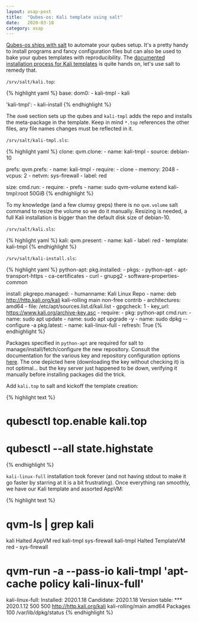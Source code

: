```yaml
---
layout: asap-post
title:  "Qubes-os: Kali template using salt"
date:   2020-03-18
category: asap
---
```


[Qubes-os ships with salt](https://www.qubes-os.org/doc/salt/) to automate your qubes setup. It's a pretty handy to install programs and fancy configuration files but can also be used to bake your qubes templates with reproducibility.
The [documented installation process for Kali templates](https://www.qubes-os.org/doc/pentesting/kali/) is quite hands on, let's use salt to remedy that.

`/srv/salt/kali.top`:

{% highlight yaml %}
base:
  dom0:
    - kali-tmpl
    - kali
  
  'kali-tmpl':
    - kali-install
{% endhighlight %}

The `dom0` section sets up the qubes and `kali-tmpl` adds the repo and installs the meta-package in the template. Keep in mind `*.top` references the other files, any file names changes must be reflected in it.

`/srv/salt/kali-tmpl.sls`:

{% highlight yaml %}
clone:
  qvm.clone:
    - name: kali-tmpl
    - source: debian-10

prefs:
  qvm.prefs:
    - name: kali-tmpl
    - require:
      - clone
    - memory: 2048
    - vcpus: 2
    - netvm: sys-firewall
    - label: red

size:
  cmd.run:
    - require:
      - prefs
    - name: sudo qvm-volume extend kali-tmpl:root 50GiB
{% endhighlight %}

To my knowledge (and a few clumsy greps) there is no `qvm.volume` salt command to resize the volume so we do it manually. Resizing is needed, a full Kali installation is bigger than the default disk size of debian-10.

`/srv/salt/kali.sls`:

{% highlight yaml %}
kali:
  qvm.present:
    - name: kali
    - label: red
    - template: kali-tmpl
{% endhighlight %}

`/srv/salt/kali-install.sls`:

{% highlight yaml %}
python-apt:
  pkg.installed:
    - pkgs:
      - python-apt
      - apt-transport-https
      - ca-certificates
      - curl
      - gnupg2
      - software-properties-common

install:
  pkgrepo.managed:
    - humanname: Kali Linux Repo
    - name: deb http://http.kali.org/kali kali-rolling main non-free contrib
    - architectures: amd64
    - file: /etc/apt/sources.list.d/kali.list
    - gpgcheck: 1
    - key_url: https://www.kali.org/archive-key.asc
    - require:
      - pkg: python-apt
  cmd.run:
    - name: sudo apt update
    - name: sudo apt upgrade -y
    - name: sudo dpkg --configure -a
  pkg.latest:
    - name: kali-linux-full
    - refresh: True
{% endhighlight %}

Packages specified in `python-apt` are required for salt to manage/install/fetch/configure the new repository. Consult the documentation for the various key and repository configuration options [here](https://docs.saltstack.com/en/latest/ref/states/all/salt.states.pkgrepo.html). The one depicted here (downloading the key without checking it) is not optimal... but the key server just happened to be down, verifying it manually before installing packages did the trick.

Add `kali.top` to salt and kickoff the template creation:

{% highlight text %}
# qubesctl top.enable kali.top
# qubesctl --all state.highstate
{% endhighlight %}

`kali-linux-full` installation took forever (and not having stdout to make it go faster by starring at it is a bit frustrating). Once everything ran smoothly, we have our Kali template and assorted AppVM:

{% highlight text %}
# qvm-ls | grep kali
kali              Halted   AppVM         red     kali-tmpl      sys-firewall
kali-tmpl         Halted   TemplateVM    red     -              sys-firewall

# qvm-run -a --pass-io kali-tmpl 'apt-cache policy kali-linux-full'
kali-linux-full:
  Installed: 2020.1.18
  Candidate: 2020.1.18
  Version table:
 *** 2020.1.12 500
        500 http://http.kali.org/kali kali-rolling/main amd64 Packages
        100 /var/lib/dpkg/status
{% endhighlight %}
